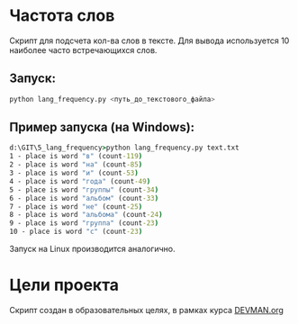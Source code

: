 # Частота слов

Скрипт для подсчета кол-ва слов в тексте. Для вывода используется 10 наиболее часто встречающихся слов.

## Запуск:
```bash
python lang_frequency.py <путь_до_текстового_файла>
```

## Пример запуска (на Windows):
```cmd
d:\GIT\5_lang_frequency>python lang_frequency.py text.txt
1 - place is word "в" (count-119)
2 - place is word "на" (count-85)
3 - place is word "и" (count-53)
4 - place is word "года" (count-49)
5 - place is word "группы" (count-34)
6 - place is word "альбом" (count-33)
7 - place is word "не" (count-25)
8 - place is word "альбома" (count-24)
9 - place is word "группа" (count-23)
10 - place is word "с" (count-23)
```

Запуск на Linux производится аналогично.

# Цели проекта

Скрипт создан в образовательных целях, в рамках курса [DEVMAN.org](https://devman.org)
